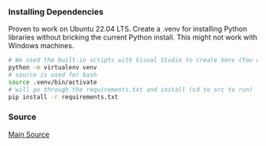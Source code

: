 ### Installing Dependencies

Proven to work on Ubuntu 22.04 LTS. Create a .venv for installing Python libraries without bricking the current Python install. This might not work with Windows machines.
```sh
# We used the built-in scripts with Visual Studio to create Venv (You can use whatever suits your needs)
python -m virtualenv venv
# source is used for bash
source .venv/bin/activate
# will go through the requirements.txt and install (cd to src to run)
pip install -r requirements.txt
```

### Source

[Main Source](https://www.sliceofexperiments.com/p/an-actually-runnable-march-2023-tutorial)
